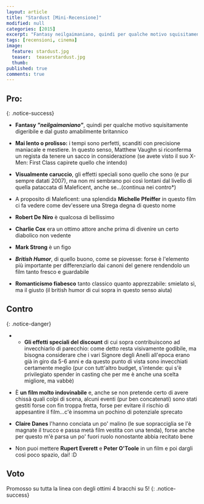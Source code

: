 ```yaml
---
layout: article
title: "Stardust [Mini-Recensione]"
modified: null
categories: [2015]
excerpt: "Fantasy neilgaimaniano, quindi per qualche motivo squisitamente digeribile e dal gusto amabilmente britannico:"
tags: [recensioni, cinema]
image: 
  feature: stardust.jpg
  teaser:  teaserstardust.jpg
  thumb: 
published: true
comments: true
---
```


## Pro:
{: .notice-success}

- **Fantasy _"neilgaimaniano"_**, quindi per qualche motivo squisitamente digeribile e dal gusto amabilmente britannico

- **Mai lento o prolisso:** i tempi sono perfetti, scanditi con precisione maniacale e mestiere. In questo senso, Matthew Vaughn si riconferma un regista da tenere un sacco in considerazione (se avete visto il suo X-Men: First Class capirete quello che intendo)

- **Visualmente caruccio**, gli effetti speciali sono quello che sono (e pur sempre datati 2007),  ma non mi sembrano poi così lontani dal livello di quella pataccata di Maleficent, anche se...(continua nei contro*)

- A proposito di Maleficent: una splendida **Michelle Pfeiffer** in questo film ci fa vedere come dev'essere una Strega degna di questo nome

- **Robert De Niro** è qualcosa di bellissimo

- **Charlie Cox** era un ottimo attore anche prima di divenire un certo diabolico non vedente

- **Mark Strong** è un figo

- **_British Humor_**, di quello buono, come se piovesse: forse è l'elemento più importante per differenziarlo dai canoni del genere rendendolo un film tanto fresco e guardabile

- **Romanticismo fiabesco** tanto classico quanto apprezzabile: smielato sì, ma il giusto (il british humor di cui sopra in questo senso aiuta)

## Contro
{: .notice-danger}

- * **Gli effetti speciali del discount** di cui sopra contribuiscono ad invecchiarlo di parecchio: come detto resta visivamente godibile, ma bisogna considerare che i vari Signore degli Anelli all'epoca erano già in giro da 5-6 anni e da questo punto di vista sono invecchiati certamente meglio (pur con tutt'altro budget, s'intende: qui s'è privilegiato spender in casting che per me è anche una scelta migliore, ma vabbè)

- È **un film molto indovinabile** e, anche se non pretende certo di avere chissà quali colpi di scena, alcuni eventi (pur ben concatenati) sono stati gestiti forse con fin troppa fretta, forse per evitare il rischio di appesantire il film...c'è insomma un pochino di potenziale sprecato

- **Claire Danes** l'hanno conciata un po' malino (le sue sopracciglia se l'è magnate il trucco e passa metà film vestita con una tenda), forse anche per questo m'è parsa un po' fuori ruolo nonostante abbia recitato bene

- Non puoi mettere **Rupert Everett** e **Peter O'Toole** in un film e poi dargli così poco spazio, dai! :D 

## Voto

Promosso su tutta la linea con degli ottimi 4 bracchi su 5!
{: .notice-success}